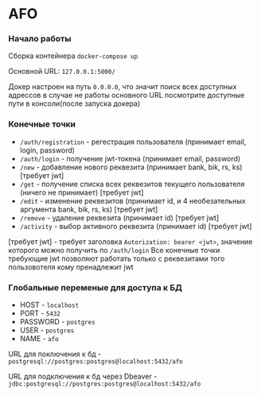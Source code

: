 # AFO

### Начало работы

Сборка контейнера ``` docker-compose up ```

Основной URL: ``` 127.0.0.1:5000/ ```

Докер настроен на путь ``` 0.0.0.0 ```, что значит поиск всех доступных адрессов 
в случае не работы основного URL посмотрите доступные пути в консоли(после запуска докера)

### Конечные точки
- ``` /auth/registration ``` - регестрация пользователя (принимает email, login, password)
- ``` /auth/login ``` - получение jwt-токена (принимает email, password)
- ``` /new ``` - добавление нового реквезита (принимает bank, bik, rs, ks) [требует jwt]
- ``` /get ``` - получение списка всех реквезитов текущего пользователя (ничего не принимает) [требует jwt]
- ``` /edit ``` - изменение реквезитов (принимает id, и 4 необезательных аргумента bank, bik, rs, ks) [требует jwt]
- ``` /remove ``` - удаление реквезита (принимает id) [требует jwt]
- ``` /activity ``` - выбор активного реквезита (принимает id) [требует jwt]

[требует jwt] - требует заголовка ``` Autorization: bearer <jwt> ```, значение которого можно получить по ``` /auth/login ```
Все конечные точки требующие jwt позволяют работать только с реквезитами того пользовотеля кому пренадлежит jwt

### Глобальные переменые для доступа к БД
- HOST - ``` localhost ```
- PORT - ``` 5432 ```
- PASSWORD - ``` postgres ```
- USER - ``` postgres ```
- NAME - ``` afo ```

URL для поключения к бд - ``` postgresql://postgres:postgres@localhost:5432/afo ```

URL для подключения к бд через Dbeaver - ``` jdbc:postgresql://postgres:postgres@localhost:5432/afo ```
